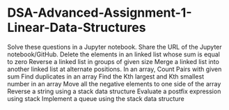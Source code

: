 # DSA-Advanced-Assignment-1-Linear-Data-Structures
Solve these questions in a Jupyter notebook. Share the URL of the Jupyter notebook/GitHub.    Delete the elements in an linked list whose sum is equal to zero Reverse a linked list in groups of given size Merge a linked list into another linked list at alternate positions. In an array, Count Pairs with given sum Find duplicates in an array Find the Kth largest and Kth smallest number in an array Move all the negative elements to one side of the array Reverse a string using a stack data structure Evaluate a postfix expression using stack Implement a queue using the stack data structure
